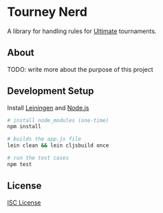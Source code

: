 # Tourney Nerd

A library for handling rules for [Ultimate] tournaments.

## About

TODO: write more about the purpose of this project

## Development Setup

Install [Leiningen] and [Node.js]

```sh
# install node_modules (one-time)
npm install

# builds the app.js file
lein clean && lein cljsbuild once

# run the test cases
npm test
```

## License

[ISC License]

[Ultimate]:https://en.wikipedia.org/wiki/Ultimate_(sport)
[Leiningen]:http://leiningen.org
[Node.js]:http://nodejs.org
[ISC License]:LICENSE.md
